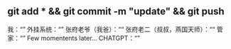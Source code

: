 git add * && git commit -m "update" && git push
---------------------------------------
我：“”
外挂系统：“”
张府老爷（我爸）：““
张府老二（叔叔，燕国天师）：““
管家：“”
Few momentents later...
CHATGPT：“”

